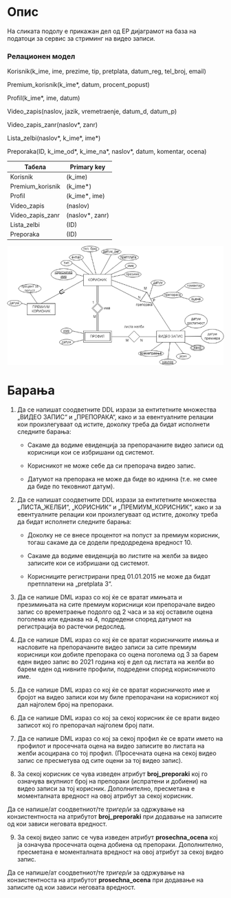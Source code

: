 # Опис

На сликата подолу е прикажан дел од ЕР дијаграмот на база на податоци за сервис за стриминг на видео записи.

### Релационен модел

Korisnik(k_ime, ime, prezime, tip, pretplata, datum_reg, tel_broj, email)

Premium_korisnik(k_ime*, datum, procent_popust)

Profil(k_ime*, ime, datum)

Video_zapis(naslov, jazik, vremetraenje, datum_d, datum_p)

Video_zapis_zanr(naslov*, zanr)

Lista_zelbi(naslov*, k_ime*, ime*)


Preporaka(ID, k_ime_od*, k_ime_na*, naslov*, datum, komentar, ocena)

| Табела | Primary key |
| -------- | -------- |
| Korisnik    | (k_ime)   |
| Premium_korisnik    | (k_ime*)  |
| Profil    | (k_ime*, ime)   |
| Video_zapis    | (naslov)|
| Video_zapis_zanr    | (naslov*, zanr)  |
| Lista_zelbi    | (ID)   |
| Preporaka    | (ID)   |


![ER Diagram](./diagram.png)


# Барања

1. Да се напишат соодветните DDL изрази за ентитетните множества „ВИДЕО ЗАПИС“ и „ПРЕПОРАКА“, како и за евентуалните релации кои произлегуваат од истите, доколку треба да бидат исполнети следните барања:


    - Сакаме да водиме евиденција за препорачаните видео записи од корисници кои се избришани од системот.

    - Корисникот не може себе да си препорача видео запис.

    - Датумот на препорака не може да биде во иднина (т.е. не смее да биде по тековниот датум).

2. Да се напишат соодветните DDL изрази за ентитетните множества „ЛИСТА_ЖЕЛБИ“, „КОРИСНИК“ и „ПРЕМИУМ_КОРИСНИК“, како и за евентуалните релации кои произлегуваат од истите, доколку треба да бидат исполнети следните барања:


    - Доколку не се внесе процентот на попуст за премиум корисник, тогаш сакаме да се додели предодредена вредност 10.

    - Сакаме да водиме евиденција во листите на желби за видео записите кои се избришани од системот.

    - Корисниците регистрирани пред 01.01.2015 не може да бидат претплатени на „pretplata 3“.

3. Да се напише DML израз со кој ќе се вратат имињата и презимињата на сите премиум корисници кои препорачале видео запис со времетраење подолго од 2 часа и за кој оставиле оцена поголема или еднаква на 4, подредени според датумот на регистрација во растечки редослед.

4. Да се напише DML израз со кој ќе се вратат корисничките имиња и насловите на препорачаните видео записи за сите премиум корисници кои добиле препорака со оцена поголема од 3 за барем еден видео запис во 2021 година кој е дел од листата на желби во барем еден од нивните профили, подредени според корисничкото име.

5. Да се напише DML израз со кој ќе се вратат корисничкото име и бројот на видео записи кои му биле препорачани на корисникот кој дал најголем број на препораки.

6. Да се напише DML израз со кој за секој корисник ќе се врати видео записот кој го препорачал најголем број пати.

7. Да се напише DML израз со кој за секој профил ќе се врати името на профилот и просечната оцена на видео записите во листата на желби асоцирана со тој профил. (Просечната оцена на секој видео запис се пресметува од сите оцени за тој видео запис).

8. За секој корисник се чува изведен атрибут **broj_preporaki** кој го означува вкупниот број на препораки (испратени и добиени) на видео записи за тој корисник. Дополнително, пресметана е моменталната вредност на овој атрибут за секој корисник.

Да се напише/ат соодветниот/те *тригер/и* за одржување на конзистентноста на атрибутот **broj_preporaki** при додавање на записите од кои зависи неговата вредност.

9. За секој видео запис се чува изведен атрибут **prosechna_ocena** кој ја означува просечната оцена добиена од препораки. Дополнително, пресметана е моменталната вредност на овој атрибут за секој видео запис.

Да се напише/ат соодветниот/те *тригер/и* за одржување на конзистентноста на атрибутот **prosechna_ocena** при додавање на записите од кои зависи неговата вредност.